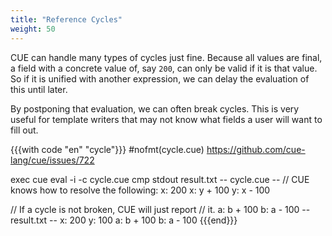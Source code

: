 ```yaml
---
title: "Reference Cycles"
weight: 50
---
```


CUE can handle many types of cycles just fine.
Because all values are final, a field with a concrete value of, say `200`,
can only be valid if it is that value.
So if it is unified with another expression, we can delay the evaluation of
this until later.

By postponing that evaluation, we can often break cycles.
This is very useful for template writers that may not know what fields
a user will want to fill out.

{{{with code "en" "cycle"}}}
#nofmt(cycle.cue) https://github.com/cue-lang/cue/issues/722

exec cue eval -i -c cycle.cue
cmp stdout result.txt
-- cycle.cue --
// CUE knows how to resolve the following:
x: 200
x: y + 100
y: x - 100

// If a cycle is not broken, CUE will just report
// it.
a: b + 100
b: a - 100
-- result.txt --
x: 200
y: 100
a: b + 100
b: a - 100
{{{end}}}
